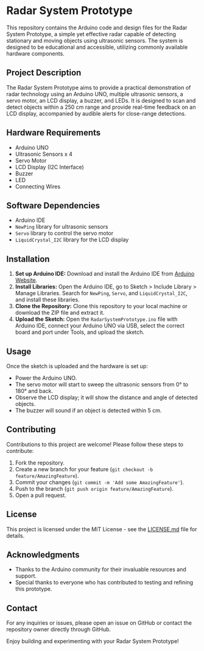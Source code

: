 # Radar System Prototype

This repository contains the Arduino code and design files for the Radar System Prototype, a simple yet effective radar capable of detecting stationary and moving objects using ultrasonic sensors. The system is designed to be educational and accessible, utilizing commonly available hardware components.

## Project Description

The Radar System Prototype aims to provide a practical demonstration of radar technology using an Arduino UNO, multiple ultrasonic sensors, a servo motor, an LCD display, a buzzer, and LEDs. It is designed to scan and detect objects within a 250 cm range and provide real-time feedback on an LCD display, accompanied by audible alerts for close-range detections.

## Hardware Requirements

- Arduino UNO
- Ultrasonic Sensors x 4
- Servo Motor
- LCD Display (I2C Interface)
- Buzzer
- LED
- Connecting Wires

## Software Dependencies

- Arduino IDE
- `NewPing` library for ultrasonic sensors
- `Servo` library to control the servo motor
- `LiquidCrystal_I2C` library for the LCD display

## Installation

1. **Set up Arduino IDE:** Download and install the Arduino IDE from [Arduino Website](https://www.arduino.cc/en/software).
2. **Install Libraries:** Open the Arduino IDE, go to Sketch > Include Library > Manage Libraries. Search for `NewPing`, `Servo`, and `LiquidCrystal_I2C`, and install these libraries.
3. **Clone the Repository:** Clone this repository to your local machine or download the ZIP file and extract it.
4. **Upload the Sketch:** Open the `RadarSystemPrototype.ino` file with Arduino IDE, connect your Arduino UNO via USB, select the correct board and port under Tools, and upload the sketch.

## Usage

Once the sketch is uploaded and the hardware is set up:
- Power the Arduino UNO.
- The servo motor will start to sweep the ultrasonic sensors from 0° to 180° and back.
- Observe the LCD display; it will show the distance and angle of detected objects.
- The buzzer will sound if an object is detected within 5 cm.

## Contributing

Contributions to this project are welcome! Please follow these steps to contribute:
1. Fork the repository.
2. Create a new branch for your feature (`git checkout -b feature/AmazingFeature`).
3. Commit your changes (`git commit -m 'Add some AmazingFeature'`).
4. Push to the branch (`git push origin feature/AmazingFeature`).
5. Open a pull request.

## License

This project is licensed under the MIT License - see the [LICENSE.md](LICENSE) file for details.

## Acknowledgments

- Thanks to the Arduino community for their invaluable resources and support.
- Special thanks to everyone who has contributed to testing and refining this prototype.

## Contact

For any inquiries or issues, please open an issue on GitHub or contact the repository owner directly through GitHub.

Enjoy building and experimenting with your Radar System Prototype!
